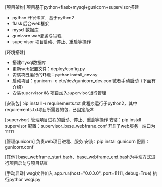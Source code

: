 [项目架构]
项目基于python+flask+mysql+gunicorn+supervisor搭建
  - python 开发语言，基于python2
  - flask 后台web框架
  - mysql 数据库
  - gunicorn web服务与进程
  - supervisor 项目启动、停止、重启等操作

[环境搭建]
  - 搭建mysql数据库
  - 更新web配置文件：deploy/config.py
  - 安装项目运行的环境：python install_env.py
  - 启动项目：gunicorn -c etc/dev/gunicorn_dev.conf或者手动启动（下面有介绍）
  - 安装supervisor && 项目加入supervisor进行管理

[安装包]
pip install -r requirements.txt
此程序运行于python2，其中requirements.txt项目所需要的包，已固定版本

[supervisor]
管理项目进程的启动、停止、重启等操作
安装：pip install supervisor
配置：supervisor_base_webframe.conf
开启了web服务，端口为11111

[管理gunicorn]
负责web项目进程、服务
安装：pip install gunicorn
配置：gunicorn.conf

[其他]
base_webframe_start.bash、base_webframe_end.bash为手动方式进行项目启动与项目结束

[手动启动]
wsgi文件加入
app.run(host="0.0.0.0", port=11111, debug=True)
执行python wsgi.py